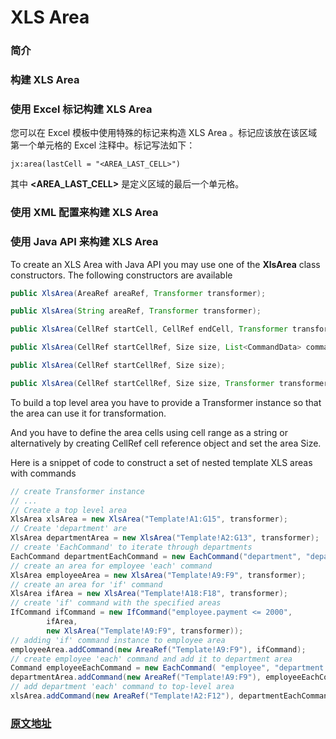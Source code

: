 # XLS Area

### 简介


### 构建 XLS Area


### 使用 Excel 标记构建 XLS Area

您可以在 Excel 模板中使用特殊的标记来构造 XLS Area 。标记应该放在该区域第一个单元格的 Excel 注释中。标记写法如下：

```text
jx:area(lastCell = "<AREA_LAST_CELL>")
```

其中 **<AREA_LAST_CELL>** 是定义区域的最后一个单元格。


### 使用 XML 配置来构建 XLS Area


### 使用 Java API 来构建 XLS Area

To create an XLS Area with Java API you may use one of the **XlsArea** class constructors. The following constructors are available

```java
public XlsArea(AreaRef areaRef, Transformer transformer);

public XlsArea(String areaRef, Transformer transformer);

public XlsArea(CellRef startCell, CellRef endCell, Transformer transformer);

public XlsArea(CellRef startCellRef, Size size, List<CommandData> commandDataList, Transformer transformer);

public XlsArea(CellRef startCellRef, Size size);

public XlsArea(CellRef startCellRef, Size size, Transformer transformer);
```

To build a top level area you have to provide a Transformer instance so that the area can use it for transformation.

And you have to define the area cells using cell range as a string or alternatively by creating CellRef cell reference object and set the area Size.

Here is a snippet of code to construct a set of nested template XLS areas with commands

```java
// create Transformer instance
// ...
// Create a top level area
XlsArea xlsArea = new XlsArea("Template!A1:G15", transformer);
// Create 'department' are
XlsArea departmentArea = new XlsArea("Template!A2:G13", transformer);
// create 'EachCommand' to iterate through departments
EachCommand departmentEachCommand = new EachCommand("department", "departments", departmentArea);
// create an area for employee 'each' command
XlsArea employeeArea = new XlsArea("Template!A9:F9", transformer);
// create an area for 'if' command
XlsArea ifArea = new XlsArea("Template!A18:F18", transformer);
// create 'if' command with the specified areas
IfCommand ifCommand = new IfCommand("employee.payment <= 2000",
        ifArea,
        new XlsArea("Template!A9:F9", transformer));
// adding 'if' command instance to employee area
employeeArea.addCommand(new AreaRef("Template!A9:F9"), ifCommand);
// create employee 'each' command and add it to department area
Command employeeEachCommand = new EachCommand( "employee", "department.staff", employeeArea);
departmentArea.addCommand(new AreaRef("Template!A9:F9"), employeeEachCommand);
// add department 'each' command to top-level area
xlsArea.addCommand(new AreaRef("Template!A2:F12"), departmentEachCommand);
```

### [原文地址](http://jxls.sourceforge.net/reference/xls_area.html)
